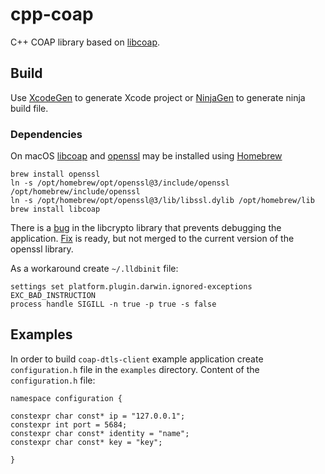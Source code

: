 # cpp-coap

C++ COAP library based on [libcoap](https://libcoap.net).

## Build
Use [XcodeGen](https://github.com/yonaskolb/XcodeGen) to generate Xcode project
or [NinjaGen](https://github.com/Piotr-Brzeski/NinjaGen) to generate ninja build file.

### Dependencies
On macOS [libcoap](https://libcoap.net) and [openssl](https://www.openssl.org)
may be installed using [Homebrew](https://brew.sh)

```
brew install openssl
ln -s /opt/homebrew/opt/openssl@3/include/openssl /opt/homebrew/include/openssl
ln -s /opt/homebrew/opt/openssl@3/lib/libssl.dylib /opt/homebrew/lib
brew install libcoap
```

There is a [bug](https://github.com/openssl/openssl/issues/20753)
in the libcrypto library that prevents debugging the application.
[Fix](https://github.com/openssl/openssl/pull/20305) is ready,
but not merged to the current version of the openssl library.

As a workaround create `~/.lldbinit` file:
```
settings set platform.plugin.darwin.ignored-exceptions EXC_BAD_INSTRUCTION
process handle SIGILL -n true -p true -s false
```

## Examples

In order to build `coap-dtls-client` example application
create `configuration.h` file in the `examples` directory.
Content of the `configuration.h` file:

```
namespace configuration {

constexpr char const* ip = "127.0.0.1";
constexpr int port = 5684;
constexpr char const* identity = "name";
constexpr char const* key = "key";

}
```
